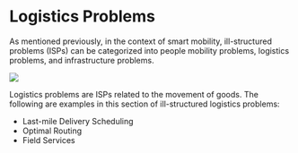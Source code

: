 # Logistics Problems

As mentioned previously, in the context of smart mobility, ill-structured problems (ISPs) can be categorized into people mobility problems, logistics problems, and infrastructure problems. 

![](../../images/PeopleProblems.png)

Logistics problems are ISPs related to the movement of goods. 
The following are examples in this section of ill-structured logistics problems:
- Last-mile Delivery Scheduling
- Optimal Routing
- Field Services

